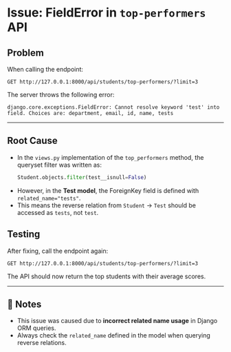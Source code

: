 #  Issue: FieldError in `top-performers` API

## Problem
When calling the endpoint:
```
GET http://127.0.0.1:8000/api/students/top-performers/?limit=3
```
The server throws the following error:
```
django.core.exceptions.FieldError: Cannot resolve keyword 'test' into field. Choices are: department, email, id, name, tests
```

---

## Root Cause
- In the `views.py` implementation of the `top_performers` method, the queryset filter was written as:
  ```python
  Student.objects.filter(test__isnull=False)
  ```
- However, in the **Test model**, the ForeignKey field is defined with `related_name="tests"`.  
- This means the reverse relation from `Student` → `Test` should be accessed as `tests`, not `test`.  


##  Testing
After fixing, call the endpoint again:
```
GET http://127.0.0.1:8000/api/students/top-performers/?limit=3
```
 The API should now return the top students with their average scores.

---

## 📌 Notes
- This issue was caused due to **incorrect related name usage** in Django ORM queries.  
- Always check the `related_name` defined in the model when querying reverse relations.  

